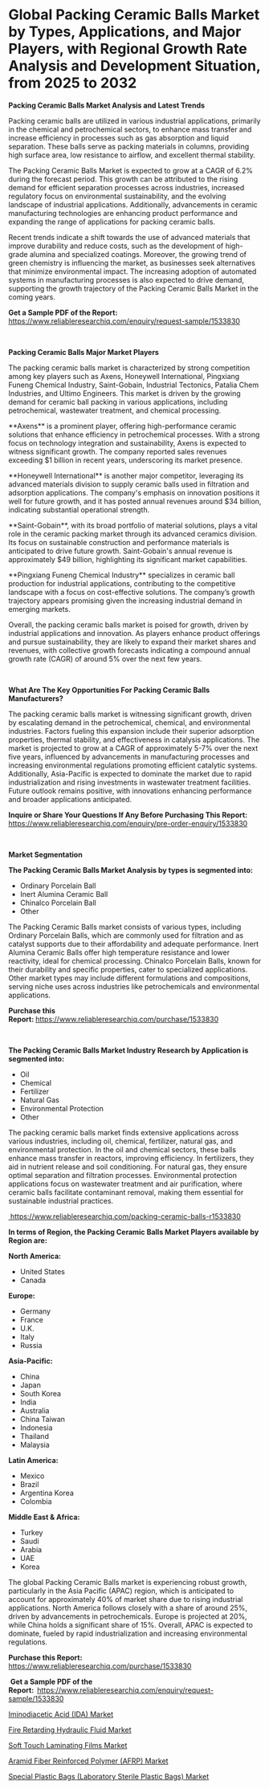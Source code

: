 <p><h1>Global Packing Ceramic Balls Market by Types, Applications, and Major Players, with Regional Growth Rate Analysis and Development Situation, from 2025 to 2032</h1></p><p><strong>Packing Ceramic Balls Market Analysis and Latest Trends</strong></p>
<p><p>Packing ceramic balls are utilized in various industrial applications, primarily in the chemical and petrochemical sectors, to enhance mass transfer and increase efficiency in processes such as gas absorption and liquid separation. These balls serve as packing materials in columns, providing high surface area, low resistance to airflow, and excellent thermal stability.</p><p>The Packing Ceramic Balls Market is expected to grow at a CAGR of 6.2% during the forecast period. This growth can be attributed to the rising demand for efficient separation processes across industries, increased regulatory focus on environmental sustainability, and the evolving landscape of industrial applications. Additionally, advancements in ceramic manufacturing technologies are enhancing product performance and expanding the range of applications for packing ceramic balls.</p><p>Recent trends indicate a shift towards the use of advanced materials that improve durability and reduce costs, such as the development of high-grade alumina and specialized coatings. Moreover, the growing trend of green chemistry is influencing the market, as businesses seek alternatives that minimize environmental impact. The increasing adoption of automated systems in manufacturing processes is also expected to drive demand, supporting the growth trajectory of the Packing Ceramic Balls Market in the coming years.</p></p>
<p><strong>Get a Sample PDF of the Report:&nbsp;</strong> <a href="https://www.reliableresearchiq.com/enquiry/request-sample/1533830?utm_campaign=1170&utm_medium=2&utm_source=Github&utm_content=ia&utm_term=02042025&utm_id=packing-ceramic-balls">https://www.reliableresearchiq.com/enquiry/request-sample/1533830</a></p>
<p>&nbsp;</p>
<p><strong>Packing Ceramic Balls Major Market Players</strong></p>
<p><p>The packing ceramic balls market is characterized by strong competition among key players such as Axens, Honeywell International, Pingxiang Funeng Chemical Industry, Saint-Gobain, Industrial Tectonics, Patalia Chem Industries, and Ultimo Engineers. This market is driven by the growing demand for ceramic ball packing in various applications, including petrochemical, wastewater treatment, and chemical processing.</p><p>**Axens** is a prominent player, offering high-performance ceramic solutions that enhance efficiency in petrochemical processes. With a strong focus on technology integration and sustainability, Axens is expected to witness significant growth. The company reported sales revenues exceeding $1 billion in recent years, underscoring its market presence.</p><p>**Honeywell International** is another major competitor, leveraging its advanced materials division to supply ceramic balls used in filtration and adsorption applications. The company's emphasis on innovation positions it well for future growth, and it has posted annual revenues around $34 billion, indicating substantial operational strength.</p><p>**Saint-Gobain**, with its broad portfolio of material solutions, plays a vital role in the ceramic packing market through its advanced ceramics division. Its focus on sustainable construction and performance materials is anticipated to drive future growth. Saint-Gobain's annual revenue is approximately $49 billion, highlighting its significant market capabilities.</p><p>**Pingxiang Funeng Chemical Industry** specializes in ceramic ball production for industrial applications, contributing to the competitive landscape with a focus on cost-effective solutions. The company’s growth trajectory appears promising given the increasing industrial demand in emerging markets.</p><p>Overall, the packing ceramic balls market is poised for growth, driven by industrial applications and innovation. As players enhance product offerings and pursue sustainability, they are likely to expand their market shares and revenues, with collective growth forecasts indicating a compound annual growth rate (CAGR) of around 5% over the next few years.</p></p>
<p>&nbsp;</p>
<p><strong>What Are The Key Opportunities For Packing Ceramic Balls Manufacturers?</strong></p>
<p><p>The packing ceramic balls market is witnessing significant growth, driven by escalating demand in the petrochemical, chemical, and environmental industries. Factors fueling this expansion include their superior adsorption properties, thermal stability, and effectiveness in catalysis applications. The market is projected to grow at a CAGR of approximately 5-7% over the next five years, influenced by advancements in manufacturing processes and increasing environmental regulations promoting efficient catalytic systems. Additionally, Asia-Pacific is expected to dominate the market due to rapid industrialization and rising investments in wastewater treatment facilities. Future outlook remains positive, with innovations enhancing performance and broader applications anticipated.</p></p>
<p><strong>Inquire or Share Your Questions If Any Before Purchasing This Report:</strong> <a href="https://www.reliableresearchiq.com/enquiry/pre-order-enquiry/1533830?utm_campaign=1170&utm_medium=2&utm_source=Github&utm_content=ia&utm_term=02042025&utm_id=packing-ceramic-balls">https://www.reliableresearchiq.com/enquiry/pre-order-enquiry/1533830</a></p>
<p>&nbsp;</p>
<p><strong>Market Segmentation</strong></p>
<p><strong>The Packing Ceramic Balls Market Analysis by types is segmented into:</strong></p>
<p><ul><li>Ordinary Porcelain Ball</li><li>Inert Alumina Ceramic Ball</li><li>Chinalco Porcelain Ball</li><li>Other</li></ul></p>
<p><p>The Packing Ceramic Balls market consists of various types, including Ordinary Porcelain Balls, which are commonly used for filtration and as catalyst supports due to their affordability and adequate performance. Inert Alumina Ceramic Balls offer high temperature resistance and lower reactivity, ideal for chemical processing. Chinalco Porcelain Balls, known for their durability and specific properties, cater to specialized applications. Other market types may include different formulations and compositions, serving niche uses across industries like petrochemicals and environmental applications.</p></p>
<p><strong>Purchase this Report:&nbsp;</strong><a href="https://www.reliableresearchiq.com/purchase/1533830?utm_campaign=1170&utm_medium=2&utm_source=Github&utm_content=ia&utm_term=02042025&utm_id=packing-ceramic-balls">https://www.reliableresearchiq.com/purchase/1533830</a></p>
<p>&nbsp;</p>
<p><strong>The Packing Ceramic Balls Market Industry Research by Application is segmented into:</strong></p>
<p><ul><li>Oil</li><li>Chemical</li><li>Fertilizer</li><li>Natural Gas</li><li>Environmental Protection</li><li>Other</li></ul></p>
<p><p>The packing ceramic balls market finds extensive applications across various industries, including oil, chemical, fertilizer, natural gas, and environmental protection. In the oil and chemical sectors, these balls enhance mass transfer in reactors, improving efficiency. In fertilizers, they aid in nutrient release and soil conditioning. For natural gas, they ensure optimal separation and filtration processes. Environmental protection applications focus on wastewater treatment and air purification, where ceramic balls facilitate contaminant removal, making them essential for sustainable industrial practices.</p></p>
<p><a href="https://www.reliableresearchiq.com/packing-ceramic-balls-r1533830?utm_campaign=1170&utm_medium=2&utm_source=Github&utm_content=ia&utm_term=02042025&utm_id=packing-ceramic-balls">&nbsp;https://www.reliableresearchiq.com/packing-ceramic-balls-r1533830</a></p>
<p><strong>In terms of Region, the Packing Ceramic Balls Market Players available by Region are:</strong></p>
<p>
    <p> <strong> North America: </strong>
        <ul>
            <li>United States</li>
            <li>Canada</li>
        </ul>
        </p> 
    <p> <strong> Europe: </strong>
        <ul>
            <li>Germany</li>
            <li>France</li>
            <li>U.K.</li>
            <li>Italy</li>
            <li>Russia</li>
        </ul>
        </p> 
    <p> <strong> Asia-Pacific: </strong>
        <ul>
            <li>China</li>
            <li>Japan</li>
            <li>South Korea</li>
            <li>India</li>
            <li>Australia</li>
            <li>China Taiwan</li>
            <li>Indonesia</li>
            <li>Thailand</li>
            <li>Malaysia</li>
        </ul>
        </p> 
    <p> <strong> Latin America: </strong>
        <ul>
            <li>Mexico</li>
            <li>Brazil</li>
            <li>Argentina Korea</li>
            <li>Colombia</li>
        </ul>
        </p> 
    <p> <strong> Middle East & Africa: </strong>
        <ul>
            <li>Turkey</li>
            <li>Saudi</li>
            <li>Arabia</li>
            <li>UAE</li>
            <li>Korea</li>
        </ul>
    </p>
    </p>
<p><p>The global Packing Ceramic Balls market is experiencing robust growth, particularly in the Asia Pacific (APAC) region, which is anticipated to account for approximately 40% of market share due to rising industrial applications. North America follows closely with a share of around 25%, driven by advancements in petrochemicals. Europe is projected at 20%, while China holds a significant share of 15%. Overall, APAC is expected to dominate, fueled by rapid industrialization and increasing environmental regulations.</p></p>
<p><strong>Purchase this Report: </strong><a href="https://www.reliableresearchiq.com/purchase/1533830?utm_campaign=1170&utm_medium=2&utm_source=Github&utm_content=ia&utm_term=02042025&utm_id=packing-ceramic-balls">https://www.reliableresearchiq.com/purchase/1533830</a></p>
<p>&nbsp;<strong>Get a Sample PDF of the Report:&nbsp;&nbsp;</strong><a href="https://www.reliableresearchiq.com/enquiry/request-sample/1533830?utm_campaign=1170&utm_medium=2&utm_source=Github&utm_content=ia&utm_term=02042025&utm_id=packing-ceramic-balls">https://www.reliableresearchiq.com/enquiry/request-sample/1533830</a></p>
<p><strong></strong></p>
<p><p><a href="https://github.com/jolashta/Market-Research-Report-List-1/blob/main/iminodiacetic-acid-ida-market.md?utm_campaign=1170&utm_medium=2&utm_source=Github&utm_content=ia&utm_term=02042025&utm_id=packing-ceramic-balls">Iminodiacetic Acid (IDA) Market</a></p><p><a href="https://github.com/drevertevell/Market-Research-Report-List-1/blob/main/fire-retarding-hydraulic-fluid-market.md?utm_campaign=1170&utm_medium=2&utm_source=Github&utm_content=ia&utm_term=02042025&utm_id=packing-ceramic-balls">Fire Retarding Hydraulic Fluid Market</a></p><p><a href="https://github.com/elhibacajka/Market-Research-Report-List-1/blob/main/soft-touch-laminating-films-market.md?utm_campaign=1170&utm_medium=2&utm_source=Github&utm_content=ia&utm_term=02042025&utm_id=packing-ceramic-balls">Soft Touch Laminating Films Market</a></p><p><a href="https://github.com/ienamoun/Market-Research-Report-List-1/blob/main/aramid-fiber-reinforced-polymer-afrp-market.md?utm_campaign=1170&utm_medium=2&utm_source=Github&utm_content=ia&utm_term=02042025&utm_id=packing-ceramic-balls">Aramid Fiber Reinforced Polymer (AFRP) Market</a></p><p><a href="https://github.com/lazregaartun/Market-Research-Report-List-1/blob/main/special-plastic-bags-laboratory-sterile-plastic-bags-market.md?utm_campaign=1170&utm_medium=2&utm_source=Github&utm_content=ia&utm_term=02042025&utm_id=packing-ceramic-balls">Special Plastic Bags (Laboratory Sterile Plastic Bags) Market</a></p></p>